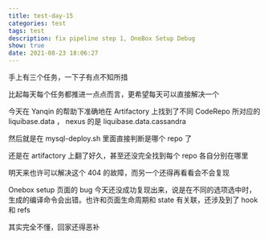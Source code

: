 ```yaml
---
title: test-day-15
categories: test
tags: test
description: fix pipeline step 1, OneBox Setup Debug
show: true
date: 2021-08-23 18:06:27
---
```


手上有三个任务，一下子有点不知所措

比起每天每个任务都推进一点点而言，更希望每天可以直接解决一个

今天在 Yanqin 的帮助下准确地在 Artifactory 上找到了不同 CodeRepo 所对应的 liquibase.data ， nexus 的是 liquibase.data.cassandra

然后就是在 mysql-deploy.sh 里面直接判断是哪个 repo 了

还是在 artifactory 上翻了好久，甚至还没完全找到每个 repo 各自分别在哪里

明天来也许可以解决这个 404 的故障，而另一个还得再看看会不会复现

Onebox setup 页面的 bug 今天还没成功复现出来，说是在不同的选项选中时，生成的编译命令会出错。也许和页面生命周期和 state 有关联，还涉及到了 hook 和 refs

其实完全不懂，回家还得恶补
